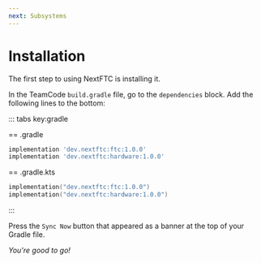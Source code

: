 ```yaml
---
next: Subsystems
---
```


# Installation

The first step to using NextFTC is installing it.

In the TeamCode `build.gradle` file, go to the `dependencies` 
block.
Add the following lines to the bottom:

::: tabs key:gradle

== .gradle

```groovy
implementation 'dev.nextftc:ftc:1.0.0'
implementation 'dev.nextftc:hardware:1.0.0'
```

== .gradle.kts

```kotlin
implementation("dev.nextftc:ftc:1.0.0")
implementation("dev.nextftc:hardware:1.0.0")
```

:::

Press the `Sync Now` button that appeared as a banner at the top of your Gradle
file.

*You're good to go!*
